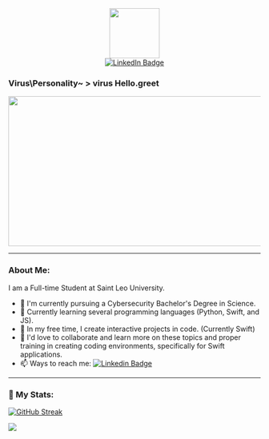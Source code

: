 <div id="header" align="center">
  <img src="https://i.giphy.com/media/v1.Y2lkPTc5MGI3NjExcXM1NzQ1amczc3VmbmZpbTI0NG05aDN0aHI0czJ5YXFnZG5ldGQ5NyZlcD12MV9pbnRlcm5hbF9naWZfYnlfaWQmY3Q9Zw/orazSTvHzNyJa/giphy.gif" width="100"/>
</div>

<div id="badges" align="center">
  <a href="www.linkedin.com/in/ayana-lopez-7a048a268">
  <img alt="LinkedIn Badge" src="https://img.shields.io/badge/LinkedIn-lavender?style=for-the-badge&logoColor=E6E6FA">
  </a>
</div>

### Virus\Personality\~ > virus Hello.greet

<div>
  <img src="https://raw.githubusercontent.com/happy05dz/Batch-Script-Collection/master/_images/banner.gif" width="600" height="300"/>
</div>

<!--
**VirusGl0wBee/VirusGl0wBee** is a ✨ _special_ ✨ repository because its `README.md` (this file) appears on your GitHub profile. -->
---

### About Me:

I am a Full-time Student at Saint Leo University.

- 🔭 I'm currently pursuing a Cybersecurity Bachelor's Degree in Science.
- 🌱 Currently learning several programming languages (Python, Swift, and JS).
- 📓 In my free time, I create interactive projects in code. (Currently Swift)
- 💭 I'd love to collaborate and learn more on these topics and proper training in creating coding environments, specifically for Swift applications.
- 📫 Ways to reach me: [![Linkedin Badge](https://img.shields.io/badge/LinkedIn-lavender?style=for-the-badge&logoColor=E6E6FA)](www.linkedin.com/in/ayana-lopez-7a048a268)

---

### 🦇 My Stats:

[![GitHub Streak](https://streak-stats.demolab.com?user=VirusGl0wBee&theme=midnight-purple&hide_border=true&date_format=%5BY.%5Dn.j)](https://git.io/streak-stats)

<picture>
  <source
    srcset="https://github-readme-stats.vercel.app/api?username=VirusGl0wBee&show_icons=true&theme=midnight-purple"
    media="(prefers-color-scheme: dark)"
  />
  <source
    srcset="https://github-readme-stats.vercel.app/api?username=VirusGl0wBee&show_icons=true"
    media="(prefers-color-scheme: light), (prefers-color-scheme: no-preference)"
  />
  <img src="https://github-readme-stats.vercel.app/api?username=VirusGl0wBee&show_icons=true" />
</picture>

